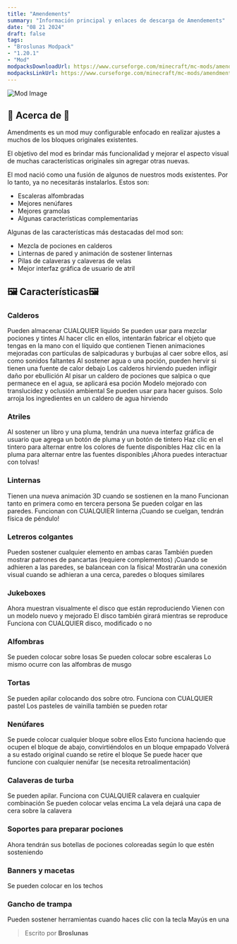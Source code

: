```yaml
---
title: "Amendements"
summary: "Información principal y enlaces de descarga de Amendements"
date: "08 21 2024"
draft: false
tags:
- "Broslunas Modpack"
- "1.20.1"
- "Mod"
modpacksDownloadUrl: https://www.curseforge.com/minecraft/mc-mods/amendments/files/all?page=1&pageSize=20&version=1.20.1&gameVersionTypeId=1
modpacksLinkUrl: https://www.curseforge.com/minecraft/mc-mods/amendments
---
```

<img src="/assets/img/minecraft/mods/amendements.png" alt="Mod Image">

## 📖 Acerca de 📖

Amendments es un mod muy configurable enfocado en realizar ajustes a muchos de los bloques originales existentes.

El objetivo del mod es brindar más funcionalidad y mejorar el aspecto visual de muchas características originales sin agregar otras nuevas.

El mod nació como una fusión de algunos de nuestros mods existentes. Por lo tanto, ya no necesitarás instalarlos. Estos son:

- Escaleras alfombradas
- Mejores nenúfares
- Mejores gramolas
- Algunas características complementarias

Algunas de las características más destacadas del mod son:

- Mezcla de pociones en calderos
- Linternas de pared y animación de sostener linternas
- Pilas de calaveras y calaveras de velas
- Mejor interfaz gráfica de usuario de atril

## 🖼️ Características🖼️

### Calderos

Pueden almacenar CUALQUIER líquido
Se pueden usar para mezclar pociones y tintes
Al hacer clic en ellos, intentarán fabricar el objeto que tengas en la mano con el líquido que contienen
Tienen animaciones mejoradas con partículas de salpicaduras y burbujas al caer sobre ellos, así como sonidos faltantes
Al sostener agua o una poción, pueden hervir si tienen una fuente de calor debajo
Los calderos hirviendo pueden infligir daño por ebullición
Al pisar un caldero de pociones que salpica o que permanece en el agua, se aplicará esa poción
Modelo mejorado con translucidez y oclusión ambiental
Se pueden usar para hacer guisos. Solo arroja los ingredientes en un caldero de agua hirviendo

### Atriles

Al sostener un libro y una pluma, tendrán una nueva interfaz gráfica de usuario que agrega un botón de pluma y un botón de tintero
Haz clic en el tintero para alternar entre los colores de fuente disponibles
Haz clic en la pluma para alternar entre las fuentes disponibles
¡Ahora puedes interactuar con tolvas!

### Linternas

Tienen una nueva animación 3D cuando se sostienen en la mano
Funcionan tanto en primera como en tercera persona
Se pueden colgar en las paredes. Funcionan con CUALQUIER linterna
¡Cuando se cuelgan, tendrán física de péndulo!

### Letreros colgantes

Pueden sostener cualquier elemento en ambas caras
También pueden mostrar patrones de pancartas (requiere complementos)
¡Cuando se adhieren a las paredes, se balancean con la física!
Mostrarán una conexión visual cuando se adhieran a una cerca, paredes o bloques similares

### Jukeboxes

Ahora muestran visualmente el disco que están reproduciendo
Vienen con un modelo nuevo y mejorado
El disco también girará mientras se reproduce
Funciona con CUALQUIER disco, modificado o no

### Alfombras
Se pueden colocar sobre losas
Se pueden colocar sobre escaleras
Lo mismo ocurre con las alfombras de musgo

### Tortas
Se pueden apilar colocando dos sobre otro. Funciona con CUALQUIER pastel
Los pasteles de vainilla también se pueden rotar

### Nenúfares

Se puede colocar cualquier bloque sobre ellos
Esto funciona haciendo que ocupen el bloque de abajo, convirtiéndolos en un bloque empapado
Volverá a su estado original cuando se retire el bloque
Se puede hacer que funcione con cualquier nenúfar (se necesita retroalimentación)

### Calaveras de turba

Se pueden apilar. Funciona con CUALQUIER calavera en cualquier combinación
Se pueden colocar velas encima
La vela dejará una capa de cera sobre la calavera

### Soportes para preparar pociones

Ahora tendrán sus botellas de pociones coloreadas según lo que estén sosteniendo

### Banners y macetas

Se pueden colocar en los techos

### Gancho de trampa
Pueden sostener herramientas cuando haces clic con la tecla Mayús en una

> Escrito por **Broslunas**